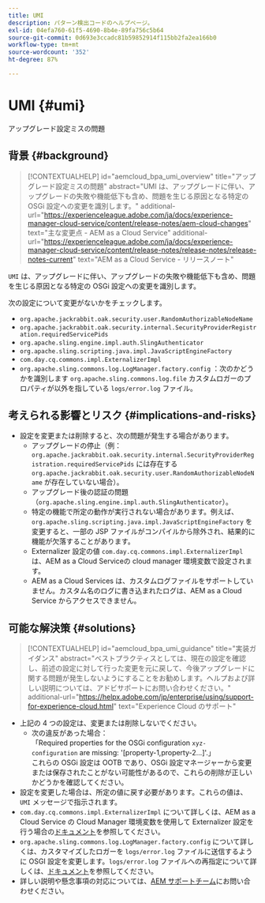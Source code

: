 ```yaml
---
title: UMI
description: パターン検出コードのヘルプページ。
exl-id: 04efa760-61f5-4690-8b4e-89fa756c5b64
source-git-commit: 0d693e3ccadc81b59852914f115bb2fa2ea166b0
workflow-type: tm+mt
source-wordcount: '352'
ht-degree: 87%

---
```


# UMI {#umi}

アップグレード設定ミスの問題

## 背景 {#background}

>[!CONTEXTUALHELP]
>id="aemcloud_bpa_umi_overview"
>title="アップグレード設定ミスの問題"
>abstract="UMI は、アップグレードに伴い、アップグレードの失敗や機能低下も含め、問題を生じる原因となる特定の OSGi 設定への変更を識別します。"
>additional-url="https://experienceleague.adobe.com/ja/docs/experience-manager-cloud-service/content/release-notes/aem-cloud-changes" text="主な変更点 - AEM as a Cloud Service"
>additional-url="https://experienceleague.adobe.com/ja/docs/experience-manager-cloud-service/content/release-notes/release-notes/release-notes-current" text="AEM as a Cloud Service - リリースノート"

`UMI` は、アップグレードに伴い、アップグレードの失敗や機能低下も含め、問題を生じる原因となる特定の OSGi 設定への変更を識別します。

次の設定について変更がないかをチェックします。

* `org.apache.jackrabbit.oak.security.user.RandomAuthorizableNodeName`
* `org.apache.jackrabbit.oak.security.internal.SecurityProviderRegistration.requiredServicePids`
* `org.apache.sling.engine.impl.auth.SlingAuthenticator`
* `org.apache.sling.scripting.java.impl.JavaScriptEngineFactory`
* `com.day.cq.commons.impl.ExternalizerImpl`
* `org.apache.sling.commons.log.LogManager.factory.config` ：次のかどうかを識別します `org.apache.sling.commons.log.file` カスタムロガーのプロパティが以外を指している `logs/error.log` ファイル。

## 考えられる影響とリスク {#implications-and-risks}

* 設定を変更または削除すると、次の問題が発生する場合があります。
   * アップグレードの停止（例：`org.apache.jackrabbit.oak.security.internal.SecurityProviderRegistration.requiredServicePids` には存在する `org.apache.jackrabbit.oak.security.user.RandomAuthorizableNodeName` が存在していない場合）。
   * アップグレード後の認証の問題（`org.apache.sling.engine.impl.auth.SlingAuthenticator`）。
   * 特定の機能で所定の動作が実行されない場合があります。例えば、`org.apache.sling.scripting.java.impl.JavaScriptEngineFactory` を変更すると、一部の JSP ファイルがコンパイルから除外され、結果的に機能が欠落することがあります。
   * Externalizer 設定の値 `com.day.cq.commons.impl.ExternalizerImpl` は、AEM as a Cloud Serviceの cloud manager 環境変数で設定されます。
   * AEM as a Cloud Services は、カスタムログファイルをサポートしていません。カスタム名のログに書き込まれたログは、AEM as a Cloud Service からアクセスできません。

## 可能な解決策 {#solutions}

>[!CONTEXTUALHELP]
>id="aemcloud_bpa_umi_guidance"
>title="実装ガイダンス"
>abstract="ベストプラクティスとしては、現在の設定を確認し、前述の設定に対して行った変更を元に戻して、今後アップグレードに関する問題が発生しないようにすることをお勧めします。ヘルプおよび詳しい説明については、アドビサポートにお問い合わせください。"
>additional-url="https://helpx.adobe.com/jp/enterprise/using/support-for-experience-cloud.html" text="Experience Cloud のサポート"

* 上記の 4 つの設定は、変更または削除しないでください。
   * 次の違反があった場合：\
     「Required properties for the OSGi configuration `xyz-configuration` are missing: &#39;[property-1,property-2...]&#39;.」\
     これらの OSGi 設定は OOTB であり、OSGi 設定マネージャーから変更または保存されたことがない可能性があるので、これらの削除が正しいかどうかを確認してください。
* 設定を変更した場合は、所定の値に戻す必要があります。これらの値は、`UMI` メッセージで指示されます。
* `com.day.cq.commons.impl.ExternalizerImpl` について詳しくは、AEM as a Cloud Service の Cloud Manager 環境変数を使用して Externalizer 設定を行う場合の[ドキュメント](https://experienceleague.adobe.com/ja/docs/experience-manager-cloud-service/content/implementing/developer-tools/externalizer)を参照してください。
* `org.apache.sling.commons.log.LogManager.factory.config` について詳しくは、カスタマイズしたロガーを `logs/error.log` ファイルに送信するように OSGI 設定を変更します。`logs/error.log` ファイルへの再指定について詳しくは、[ドキュメント](https://experienceleague.adobe.com/ja/docs/experience-manager-learn/cloud-service/debugging/debugging-aem-as-a-cloud-service/logs)を参照してください。
* 詳しい説明や懸念事項の対応については、[AEM サポートチーム](https://helpx.adobe.com/jp/enterprise/using/support-for-experience-cloud.html)にお問い合わせください。

